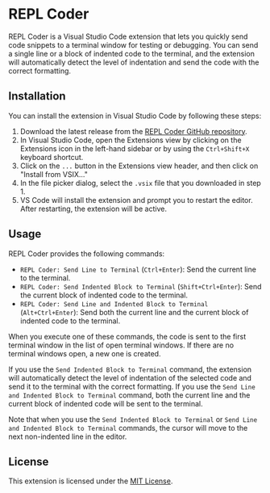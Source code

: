 # REPL Coder

REPL Coder is a Visual Studio Code extension that lets you quickly send code snippets to a terminal window for testing or debugging. You can send a single line or a block of indented code to the terminal, and the extension will automatically detect the level of indentation and send the code with the correct formatting.

## Installation

You can install the extension in Visual Studio Code by following these steps:

1. Download the latest release from the [REPL Coder GitHub repository](https://github.com/johnwoodill/repl-coder/).
2. In Visual Studio Code, open the Extensions view by clicking on the Extensions icon in the left-hand sidebar or by using the `Ctrl+Shift+X` keyboard shortcut.
3. Click on the `...` button in the Extensions view header, and then click on "Install from VSIX..."
4. In the file picker dialog, select the `.vsix` file that you downloaded in step 1.
5. VS Code will install the extension and prompt you to restart the editor. After restarting, the extension will be active.

## Usage

REPL Coder provides the following commands:

* `REPL Coder: Send Line to Terminal` (`Ctrl+Enter`): Send the current line to the terminal.
* `REPL Coder: Send Indented Block to Terminal` (`Shift+Ctrl+Enter`): Send the current block of indented code to the terminal.
* `REPL Coder: Send Line and Indented Block to Terminal` (`Alt+Ctrl+Enter`): Send both the current line and the current block of indented code to the terminal.

When you execute one of these commands, the code is sent to the first terminal window in the list of open terminal windows. If there are no terminal windows open, a new one is created.

If you use the `Send Indented Block to Terminal` command, the extension will automatically detect the level of indentation of the selected code and send it to the terminal with the correct formatting. If you use the `Send Line and Indented Block to Terminal` command, both the current line and the current block of indented code will be sent to the terminal.

Note that when you use the `Send Indented Block to Terminal` or `Send Line and Indented Block to Terminal` commands, the cursor will move to the next non-indented line in the editor.

## License

This extension is licensed under the [MIT License](LICENSE).